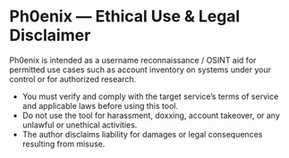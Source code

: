 # Ph0enix — Ethical Use & Legal Disclaimer

Ph0enix is intended as a username reconnaissance / OSINT aid for permitted use cases such as account inventory on systems under your control or for authorized research.

- You must verify and comply with the target service’s terms of service and applicable laws before using this tool.
- Do not use the tool for harassment, doxxing, account takeover, or any unlawful or unethical activities.
- The author disclaims liability for damages or legal consequences resulting from misuse.
